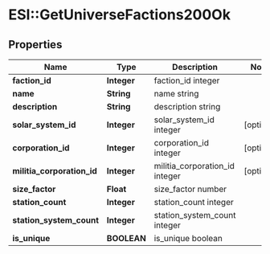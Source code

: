 # ESI::GetUniverseFactions200Ok

## Properties
Name | Type | Description | Notes
------------ | ------------- | ------------- | -------------
**faction_id** | **Integer** | faction_id integer | 
**name** | **String** | name string | 
**description** | **String** | description string | 
**solar_system_id** | **Integer** | solar_system_id integer | [optional] 
**corporation_id** | **Integer** | corporation_id integer | [optional] 
**militia_corporation_id** | **Integer** | militia_corporation_id integer | [optional] 
**size_factor** | **Float** | size_factor number | 
**station_count** | **Integer** | station_count integer | 
**station_system_count** | **Integer** | station_system_count integer | 
**is_unique** | **BOOLEAN** | is_unique boolean | 


